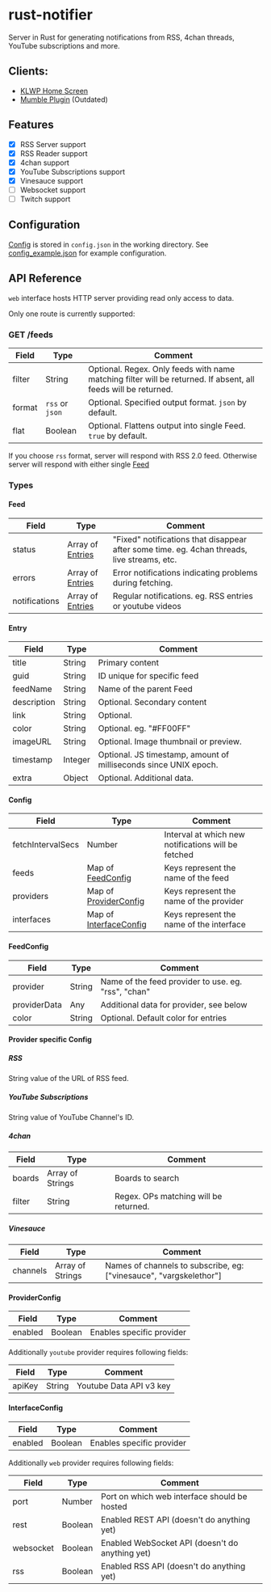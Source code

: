 # rust-notifier
Server in Rust for generating notifications from RSS, 4chan threads, YouTube subscriptions and more.

## Clients:
- [KLWP Home Screen](https://github.com/funmaker/home-screen)
- [Mumble Plugin](https://github.com/Luksor/mumo-notifier) (Outdated)

## Features
- [X] RSS Server support
- [X] RSS Reader support
- [X] 4chan support
- [X] YouTube Subscriptions support
- [X] Vinesauce support
- [ ] Websocket support
- [ ] Twitch support

## Configuration

[Config](#Config) is stored in `config.json` in the working directory.
See [config_example.json](config_example.json) for example configuration.

## API Reference

`web` interface hosts HTTP server providing read only access to data.

Only one route is currently supported:

### GET /feeds

| Field   | Type   | Comment |
| ------- | ------ | ------- |
| filter  | String | Optional. Regex. Only feeds with name matching filter will be returned. If absent, all feeds will be returned. |
| format  | `rss` or `json` | Optional. Specified output format. `json` by default. |
| flat    | Boolean | Optional. Flattens output into single Feed. `true` by default. |

If you choose `rss` format, server will respond with RSS 2.0 feed.
Otherwise server will respond with either single [Feed](#Feed)

### Types
#### Feed
| Field   | Type   | Comment |
| ------- | ------ | ------- |
| status  | Array of [Entries](#Entry) | "Fixed" notifications that disappear after some time. eg. 4chan threads, live streams, etc. |
| errors  | Array of [Entries](#Entry) | Error notifications indicating problems during fetching. |
| notifications | Array of [Entries](#Entry) | Regular notifications. eg. RSS entries or youtube videos |

#### Entry
| Field   | Type   | Comment |
| ------- | ------ | ------- |
| title   | String | Primary content |
| guid    | String | ID unique for specific feed |
| feedName | String | Name of the parent Feed |
| description | String | Optional. Secondary content |
| link | String | Optional. |
| color | String | Optional. eg. "#FF00FF" |
| imageURL | String | Optional. Image thumbnail or preview. |
| timestamp | Integer | Optional. JS timestamp, amount of milliseconds since UNIX epoch. |
| extra | Object | Optional. Additional data. |

#### Config
| Field   | Type   | Comment |
| ------- | ------ | ------- |
| fetchIntervalSecs | Number | Interval at which new notifications will be fetched |
| feeds | Map of [FeedConfig](#FeedConfig) | Keys represent the name of the feed |
| providers | Map of [ProviderConfig](#ProviderConfig) | Keys represent the name of the provider |
| interfaces | Map of [InterfaceConfig](#InterfaceConfig) | Keys represent the name of the interface |

#### FeedConfig
| Field   | Type   | Comment |
| ------- | ------ | ------- |
| provider | String | Name of the feed provider to use. eg. "rss", "chan" |
| providerData | Any | Additional data for provider, see below |
| color | String | Optional. Default color for entries |

#### Provider specific Config
##### RSS
String value of the URL of RSS feed.

##### YouTube Subscriptions
String value of YouTube Channel's ID.

##### 4chan
| Field   | Type   | Comment |
| ------- | ------ | ------- |
| boards  | Array of Strings | Boards to search |
| filter | String | Regex. OPs matching will be returned. |

##### Vinesauce
| Field   | Type   | Comment |
| ------- | ------ | ------- |
| channels  | Array of Strings | Names of channels to subscribe, eg: ["vinesauce", "vargskelethor"] |

#### ProviderConfig
| Field   | Type   | Comment |
| ------- | ------ | ------- |
| enabled  | Boolean | Enables specific provider |

Additionally `youtube` provider requires following fields:

| Field   | Type   | Comment |
| ------- | ------ | ------- |
| apiKey  | String | Youtube Data API v3 key |

#### InterfaceConfig
| Field   | Type   | Comment |
| ------- | ------ | ------- |
| enabled  | Boolean | Enables specific provider |

Additionally `web` provider requires following fields:

| Field   | Type   | Comment |
| ------- | ------ | ------- |
| port    | Number | Port on which web interface should be hosted |
| rest    | Boolean | Enabled REST API (doesn't do anything yet) |
| websocket | Boolean | Enabled WebSocket API (doesn't do anything yet) |
| rss     | Boolean | Enabled RSS API (doesn't do anything yet) |
